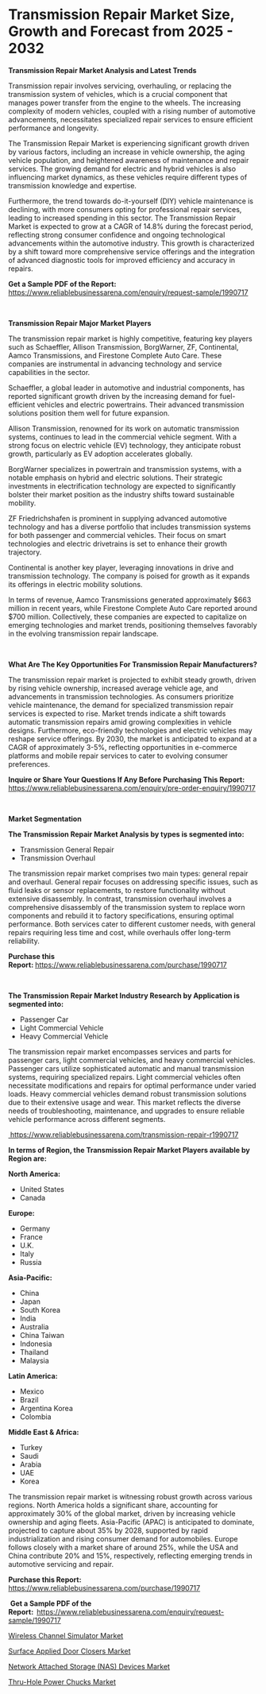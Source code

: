 <p><h1>Transmission Repair Market Size, Growth and Forecast from 2025 - 2032</h1></p><p><strong>Transmission Repair Market Analysis and Latest Trends</strong></p>
<p><p>Transmission repair involves servicing, overhauling, or replacing the transmission system of vehicles, which is a crucial component that manages power transfer from the engine to the wheels. The increasing complexity of modern vehicles, coupled with a rising number of automotive advancements, necessitates specialized repair services to ensure efficient performance and longevity.</p><p>The Transmission Repair Market is experiencing significant growth driven by various factors, including an increase in vehicle ownership, the aging vehicle population, and heightened awareness of maintenance and repair services. The growing demand for electric and hybrid vehicles is also influencing market dynamics, as these vehicles require different types of transmission knowledge and expertise.</p><p>Furthermore, the trend towards do-it-yourself (DIY) vehicle maintenance is declining, with more consumers opting for professional repair services, leading to increased spending in this sector. The Transmission Repair Market is expected to grow at a CAGR of 14.8% during the forecast period, reflecting strong consumer confidence and ongoing technological advancements within the automotive industry. This growth is characterized by a shift toward more comprehensive service offerings and the integration of advanced diagnostic tools for improved efficiency and accuracy in repairs.</p></p>
<p><strong>Get a Sample PDF of the Report:&nbsp;</strong> <a href="https://www.reliablebusinessarena.com/enquiry/request-sample/1990717?utm_campaign=3569&utm_medium=2&utm_source=Github&utm_content=ia&utm_term=30032025&utm_id=transmission-repair">https://www.reliablebusinessarena.com/enquiry/request-sample/1990717</a></p>
<p>&nbsp;</p>
<p><strong>Transmission Repair Major Market Players</strong></p>
<p><p>The transmission repair market is highly competitive, featuring key players such as Schaeffler, Allison Transmission, BorgWarner, ZF, Continental, Aamco Transmissions, and Firestone Complete Auto Care. These companies are instrumental in advancing technology and service capabilities in the sector.</p><p>Schaeffler, a global leader in automotive and industrial components, has reported significant growth driven by the increasing demand for fuel-efficient vehicles and electric powertrains. Their advanced transmission solutions position them well for future expansion.</p><p>Allison Transmission, renowned for its work on automatic transmission systems, continues to lead in the commercial vehicle segment. With a strong focus on electric vehicle (EV) technology, they anticipate robust growth, particularly as EV adoption accelerates globally.</p><p>BorgWarner specializes in powertrain and transmission systems, with a notable emphasis on hybrid and electric solutions. Their strategic investments in electrification technology are expected to significantly bolster their market position as the industry shifts toward sustainable mobility.</p><p>ZF Friedrichshafen is prominent in supplying advanced automotive technology and has a diverse portfolio that includes transmission systems for both passenger and commercial vehicles. Their focus on smart technologies and electric drivetrains is set to enhance their growth trajectory.</p><p>Continental is another key player, leveraging innovations in drive and transmission technology. The company is poised for growth as it expands its offerings in electric mobility solutions.</p><p>In terms of revenue, Aamco Transmissions generated approximately $663 million in recent years, while Firestone Complete Auto Care reported around $700 million. Collectively, these companies are expected to capitalize on emerging technologies and market trends, positioning themselves favorably in the evolving transmission repair landscape.</p></p>
<p>&nbsp;</p>
<p><strong>What Are The Key Opportunities For Transmission Repair Manufacturers?</strong></p>
<p><p>The transmission repair market is projected to exhibit steady growth, driven by rising vehicle ownership, increased average vehicle age, and advancements in transmission technologies. As consumers prioritize vehicle maintenance, the demand for specialized transmission repair services is expected to rise. Market trends indicate a shift towards automatic transmission repairs amid growing complexities in vehicle designs. Furthermore, eco-friendly technologies and electric vehicles may reshape service offerings. By 2030, the market is anticipated to expand at a CAGR of approximately 3-5%, reflecting opportunities in e-commerce platforms and mobile repair services to cater to evolving consumer preferences.</p></p>
<p><strong>Inquire or Share Your Questions If Any Before Purchasing This Report:</strong> <a href="https://www.reliablebusinessarena.com/enquiry/pre-order-enquiry/1990717?utm_campaign=3569&utm_medium=2&utm_source=Github&utm_content=ia&utm_term=30032025&utm_id=transmission-repair">https://www.reliablebusinessarena.com/enquiry/pre-order-enquiry/1990717</a></p>
<p>&nbsp;</p>
<p><strong>Market Segmentation</strong></p>
<p><strong>The Transmission Repair Market Analysis by types is segmented into:</strong></p>
<p><ul><li>Transmission General Repair</li><li>Transmission Overhaul</li></ul></p>
<p><p>The transmission repair market comprises two main types: general repair and overhaul. General repair focuses on addressing specific issues, such as fluid leaks or sensor replacements, to restore functionality without extensive disassembly. In contrast, transmission overhaul involves a comprehensive disassembly of the transmission system to replace worn components and rebuild it to factory specifications, ensuring optimal performance. Both services cater to different customer needs, with general repairs requiring less time and cost, while overhauls offer long-term reliability.</p></p>
<p><strong>Purchase this Report:&nbsp;</strong><a href="https://www.reliablebusinessarena.com/purchase/1990717?utm_campaign=3569&utm_medium=2&utm_source=Github&utm_content=ia&utm_term=30032025&utm_id=transmission-repair">https://www.reliablebusinessarena.com/purchase/1990717</a></p>
<p>&nbsp;</p>
<p><strong>The Transmission Repair Market Industry Research by Application is segmented into:</strong></p>
<p><ul><li>Passenger Car</li><li>Light Commercial Vehicle</li><li>Heavy Commercial Vehicle</li></ul></p>
<p><p>The transmission repair market encompasses services and parts for passenger cars, light commercial vehicles, and heavy commercial vehicles. Passenger cars utilize sophisticated automatic and manual transmission systems, requiring specialized repairs. Light commercial vehicles often necessitate modifications and repairs for optimal performance under varied loads. Heavy commercial vehicles demand robust transmission solutions due to their extensive usage and wear. This market reflects the diverse needs of troubleshooting, maintenance, and upgrades to ensure reliable vehicle performance across different segments.</p></p>
<p><a href="https://www.reliablebusinessarena.com/transmission-repair-r1990717?utm_campaign=3569&utm_medium=2&utm_source=Github&utm_content=ia&utm_term=30032025&utm_id=transmission-repair">&nbsp;https://www.reliablebusinessarena.com/transmission-repair-r1990717</a></p>
<p><strong>In terms of Region, the Transmission Repair Market Players available by Region are:</strong></p>
<p>
    <p> <strong> North America: </strong>
        <ul>
            <li>United States</li>
            <li>Canada</li>
        </ul>
        </p> 
    <p> <strong> Europe: </strong>
        <ul>
            <li>Germany</li>
            <li>France</li>
            <li>U.K.</li>
            <li>Italy</li>
            <li>Russia</li>
        </ul>
        </p> 
    <p> <strong> Asia-Pacific: </strong>
        <ul>
            <li>China</li>
            <li>Japan</li>
            <li>South Korea</li>
            <li>India</li>
            <li>Australia</li>
            <li>China Taiwan</li>
            <li>Indonesia</li>
            <li>Thailand</li>
            <li>Malaysia</li>
        </ul>
        </p> 
    <p> <strong> Latin America: </strong>
        <ul>
            <li>Mexico</li>
            <li>Brazil</li>
            <li>Argentina Korea</li>
            <li>Colombia</li>
        </ul>
        </p> 
    <p> <strong> Middle East & Africa: </strong>
        <ul>
            <li>Turkey</li>
            <li>Saudi</li>
            <li>Arabia</li>
            <li>UAE</li>
            <li>Korea</li>
        </ul>
    </p>
    </p>
<p><p>The transmission repair market is witnessing robust growth across various regions. North America holds a significant share, accounting for approximately 30% of the global market, driven by increasing vehicle ownership and aging fleets. Asia-Pacific (APAC) is anticipated to dominate, projected to capture about 35% by 2028, supported by rapid industrialization and rising consumer demand for automobiles. Europe follows closely with a market share of around 25%, while the USA and China contribute 20% and 15%, respectively, reflecting emerging trends in automotive servicing and repair.</p></p>
<p><strong>Purchase this Report: </strong><a href="https://www.reliablebusinessarena.com/purchase/1990717?utm_campaign=3569&utm_medium=2&utm_source=Github&utm_content=ia&utm_term=30032025&utm_id=transmission-repair">https://www.reliablebusinessarena.com/purchase/1990717</a></p>
<p>&nbsp;<strong>Get a Sample PDF of the Report:&nbsp;&nbsp;</strong><a href="https://www.reliablebusinessarena.com/enquiry/request-sample/1990717?utm_campaign=3569&utm_medium=2&utm_source=Github&utm_content=ia&utm_term=30032025&utm_id=transmission-repair">https://www.reliablebusinessarena.com/enquiry/request-sample/1990717</a></p>
<p><strong></strong></p>
<p><p><a href="https://www.linkedin.com/pulse/wireless-channel-simulator-market-analysis-report-2025-2032-tzfvf?utm_campaign=3569&utm_medium=2&utm_source=Github&utm_content=ia&utm_term=30032025&utm_id=transmission-repair">Wireless Channel Simulator Market</a></p><p><a href="https://www.linkedin.com/pulse/surface-applied-door-closers-market-maturity-analysis-r3zkf?utm_campaign=3569&utm_medium=2&utm_source=Github&utm_content=ia&utm_term=30032025&utm_id=transmission-repair">Surface Applied Door Closers Market</a></p><p><a href="https://www.linkedin.com/pulse/network-attached-storage-nas-devices-market-projected-erkyf?utm_campaign=3569&utm_medium=2&utm_source=Github&utm_content=ia&utm_term=30032025&utm_id=transmission-repair">Network Attached Storage (NAS) Devices Market</a></p><p><a href="https://www.linkedin.com/pulse/thru-hole-power-chucks-market-key-players-growth-trends-deyrf?utm_campaign=3569&utm_medium=2&utm_source=Github&utm_content=ia&utm_term=30032025&utm_id=transmission-repair">Thru-Hole Power Chucks Market</a></p></p>